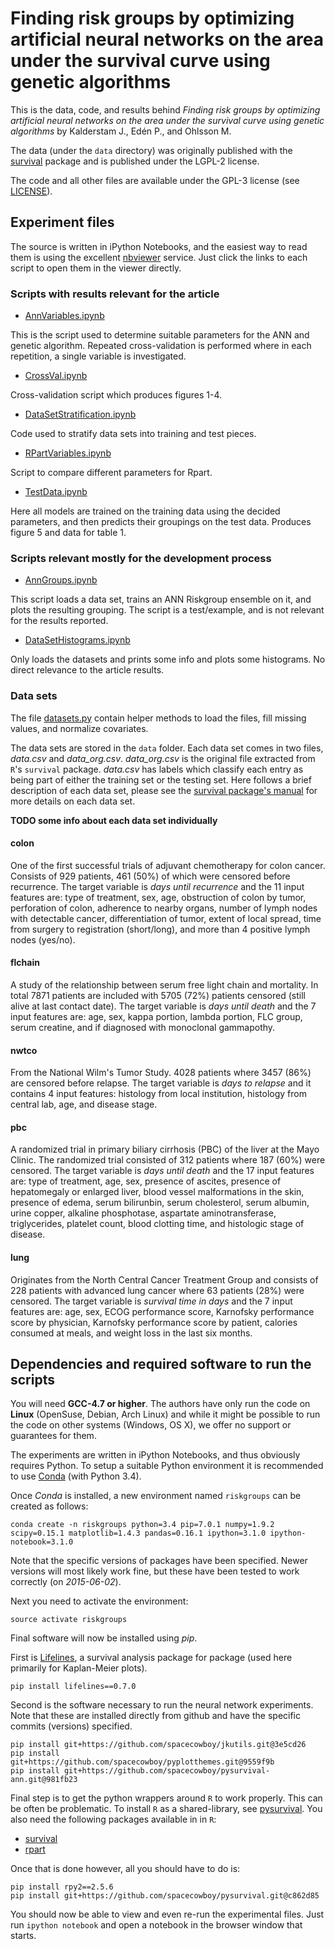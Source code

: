 # Finding risk groups by optimizing artificial neural networks on the area under the survival curve using genetic algorithms

This is the data, code, and results behind *Finding risk groups by
  optimizing artificial neural networks on the area under the survival
  curve using genetic algorithms* by Kalderstam J., Edén P., and Ohlsson M.

The data (under the `data` directory) was originally published with the
[survival](http://cran.r-project.org/web/packages/survival/index.html)
package and is published under the LGPL-2 license.

The code and all other files are available under the GPL-3 license
(see
[LICENSE](https://github.com/spacecowboy/article-annriskgroups-source/blob/master/LICENSE)).

## Experiment files

The source is written in iPython Notebooks, and the easiest way to
read them is using the excellent
[nbviewer](http://nbviewer.ipython.org/) service. Just click the links
to each script to open them in the viewer directly.

### Scripts with results relevant for the article

- [AnnVariables.ipynb](http://nbviewer.ipython.org/github/spacecowboy/article-annriskgroups-source/blob/master/AnnVariables.ipynb)

This is the script used to determine suitable parameters for the ANN
and genetic algorithm. Repeated cross-validation is performed where in
each repetition, a single variable is investigated.

- [CrossVal.ipynb](http://nbviewer.ipython.org/github/spacecowboy/article-annriskgroups-source/blob/master/CrossVal.ipynb)

Cross-validation script which produces figures 1-4.

- [DataSetStratification.ipynb](http://nbviewer.ipython.org/github/spacecowboy/article-annriskgroups-source/blob/master/DataSetStratification.ipynb)

Code used to stratify data sets into training and test pieces.

- [RPartVariables.ipynb](http://nbviewer.ipython.org/github/spacecowboy/article-annriskgroups-source/blob/master/RPartVariables.ipynb)

Script to compare different parameters for Rpart.

- [TestData.ipynb](http://nbviewer.ipython.org/github/spacecowboy/article-annriskgroups-source/blob/master/TestData.ipynb)

Here all models are trained on the training data using the decided
parameters, and then predicts their groupings on the test
data. Produces figure 5 and data for table 1.

### Scripts relevant mostly for the development process

- [AnnGroups.ipynb](http://nbviewer.ipython.org/github/spacecowboy/article-annriskgroups-source/blob/master/AnnGroups.ipynb)

This script loads a data set, trains an ANN Riskgroup ensemble on it,
and plots the resulting grouping. The script is a test/example, and is
not relevant for the results reported.

- [DataSetHistograms.ipynb](http://nbviewer.ipython.org/github/spacecowboy/article-annriskgroups-source/blob/master/DataSetHistograms.ipynb)

Only loads the datasets and prints some info and plots some
histograms. No direct relevance to the article results.


### Data sets

The file
[datasets.py](https://github.com/spacecowboy/article-annriskgroups-source/blob/master/datasets.py)
contain helper methods to load the files, fill missing values, and
normalize covariates.

The data sets are stored in the `data` folder. Each data set comes in
two files, *data.csv* and *data_org.csv*. *data_org.csv* is the
original file extracted from `R`'s `survival` package. *data.csv* has
labels which classify each entry as being part of either the training
set or the testing set. Here follows a brief description of each data
set, please see the
[survival package's manual](http://cran.r-project.org/web/packages/survival/survival.pdf)
for more details on each data set.

**TODO some info about each data set individually**

#### colon

One of the first successful trials of adjuvant chemotherapy
for colon cancer. Consists of 929
patients, 461 (50%) of which were censored before recurrence.  The
target variable is *days until recurrence* and the 11 input
features are: type of treatment, sex, age, obstruction of colon by
tumor, perforation of colon, adherence to nearby organs, number of
lymph nodes with detectable cancer, differentiation of tumor, extent
of local spread, time from surgery to registration (short/long), and
more than 4 positive lymph nodes (yes/no).

#### flchain

A study of the relationship between serum free light chain and
mortality. In total 7871 patients are included with 5705 (72%)
patients censored (still alive at last contact date). The target
variable is *days until death* and the 7 input features are: age, sex,
kappa portion, lambda portion, FLC group, serum creatine, and if
diagnosed with monoclonal gammapothy.

#### nwtco

From the National Wilm's Tumor Study. 4028 patients where 3457 (86%)
are censored before relapse. The target variable is *days to relapse*
and it contains 4 input features: histology from local institution,
histology from central lab, age, and disease stage.


#### pbc

A randomized trial in primary biliary cirrhosis (PBC) of the liver at
the Mayo Clinic. The randomized trial consisted of 312 patients where
187 (60%) were censored. The target variable is *days until death* and
the 17 input features are: type of treatment, age, sex, presence of
ascites, presence of hepatomegaly or enlarged liver, blood vessel
malformations in the skin, presence of edema, serum bilirunbin, serum
cholesterol, serum albumin, urine copper, alkaline phosphotase,
aspartate aminotransferase, triglycerides, platelet count, blood
clotting time, and histologic stage of disease.



#### lung

Originates from the North Central Cancer Treatment Group and consists
of 228 patients with advanced lung cancer where 63 patients (28%) were
censored. The target variable is *survival time in days* and the 7
input features are: age, sex, ECOG performance score, Karnofsky
performance score by physician, Karnofsky performance score by
patient, calories consumed at meals, and weight loss in the last six
months.


## Dependencies and required software to run the scripts

You will need **GCC-4.7 or higher**. The authors have only run the
code on **Linux** (OpenSuse, Debian, Arch Linux) and while it might be
possible to run the code on other systems (Windows, OS X), we offer no
support or guarantees for them.

The experiments are written in iPython Notebooks, and thus obviously
requires Python. To setup a suitable Python environment it is recommended
to use [Conda](http://conda.pydata.org/miniconda.html) (with Python 3.4).

Once *Conda* is installed, a new environment named `riskgroups` can be
created as follows:

```
conda create -n riskgroups python=3.4 pip=7.0.1 numpy=1.9.2 scipy=0.15.1 matplotlib=1.4.3 pandas=0.16.1 ipython=3.1.0 ipython-notebook=3.1.0
```

Note that the specific versions of packages have been specified. Newer
versions will most likely work fine, but these have been tested to
work correctly (on *2015-06-02*).

Next you need to activate the environment:

```
source activate riskgroups
```

Final software will now be installed using *pip*.

First is
[Lifelines](https://github.com/CamDavidsonPilon/lifelines.git), a
survival analysis package for package (used here primarily for
Kaplan-Meier plots).

```
pip install lifelines==0.7.0
```

Second is the software necessary to run the neural network
experiments. Note that these are installed directly from github and
have the specific commits (versions) specified.

```
pip install git+https://github.com/spacecowboy/jkutils.git@3e5cd26
pip install git+https://github.com/spacecowboy/pyplotthemes.git@9559f9b
pip install git+https://github.com/spacecowboy/pysurvival-ann.git@981fb23
```

Final step is to get the python wrappers around `R` to work
properly. This can be often be problematic. To install `R` as a
shared-library, see
[pysurvival](https://github.com/spacecowboy/pysurvival). You also need
the following packages available in in `R`:

- [survival](http://cran.r-project.org/web/packages/survival/index.html)
- [rpart](http://cran.r-project.org/web/packages/rpart/index.html)

Once that is done however, all you should have to do is:

```
pip install rpy2==2.5.6
pip install git+https://github.com/spacecowboy/pysurvival.git@c862d85
```

You should now be able to view and even re-run the experimental
files. Just run `ipython notebook` and open a notebook in the browser
window that starts.
